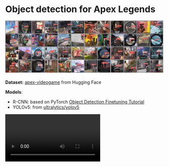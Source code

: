 # Object detection for Apex Legends

![Apex Legends Object Detection](media/apex_img.jpg)

**Dataset:** [apex-videogame](https://huggingface.co/datasets/Francesco/apex-videogame) from Hugging Face

**Models**:
  - R-CNN: based on PyTorch [Object Detection Finetuning Tutorial](https://pytorch.org/tutorials/intermediate/torchvision_tutorial.html)
  - YOLOv5: from [ultralytics/yolov5](https://github.com/ultralytics/yolov5)


![](media/apex_clip.mp4)

